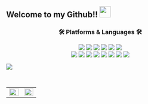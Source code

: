 ## Welcome to my Github!! <img src="https://raw.githubusercontent.com/MartinHeinz/MartinHeinz/master/wave.gif" width="30px">


<h3 align="center"> 🛠 Platforms & Languages 🛠 </h3>

<p align="center">
<img src="https://img.shields.io/badge/HTML5-E34F26?style=flat-square&logo=HTML5&logoColor=white" /></a>
<img src="https://img.shields.io/badge/CSS3-1572B6?style=flat-square&logo=CSS3&logoColor=white" /></a>
<img src="https://img.shields.io/badge/JavaScript-F7DF1E?style=flat-square&logo=JavaScript&logoColor=white" /></a>
<img src="https://img.shields.io/badge/Python-3776AB?style=flat-square&logo=Python&logoColor=white" /></a>
<img src="https://img.shields.io/badge/Numpy-013243?style=flat-square&logo=Numpy&logoColor=white" /></a>
<img src="https://img.shields.io/badge/Pandas-150458?style=flat-square&logo=Pandas&logoColor=white" /></a>
<br>
<img src="https://img.shields.io/badge/C Sharp-239120?style=flat-square&logo=c#&logoColor=white" /></a>
<img src="https://img.shields.io/badge/TensorFlow-FF6F00?style=flat-square&logo=TensorFlow&logoColor=white" /></a>
<img src="https://img.shields.io/badge/R-276DC3?style=flat-square&logo=R&logoColor=white" /></a>
<img src="https://img.shields.io/badge/Keras-D00000?style=flat-square&logo=Keras&logoColor=white" /></a>
<img src="https://img.shields.io/badge/Unity-000000?style=flat-square&logo=Unity&logoColor=white" /></a>
<img src="https://img.shields.io/badge/PyTorch-EE4C2C?style=flat-square&logo=PyTorchs&logoColor=white" /></a>
<img src="https://img.shields.io/badge/OpenCV-5C3EE8?style=flat-square&logo=OpenCVs&logoColor=white" /></a>
<img src="https://img.shields.io/badge/Jupyter-F37626?style=flat-square&logo=Jupytes&logoColor=white" /></a>
</p>


<p align="left"> 
    <a href="https://www.notion.so/ko-kr" target="_blank"> <img src="https://img.icons8.com/color/48/000000/notion--v2.png"/> </a>
  
</p>

<br>
<table><tr><td valign="top" width="51%">

<img src="https://github-readme-stats.vercel.app/api?username=yuchan509&show_icons=true&theme=material-palenight" align="left" style="width: 100%" />

</td><td valign="top" width="50%">

<img src="https://github-readme-stats.vercel.app/api/top-langs/?username=yuchan509&layout=compact&theme=material-palenight" align="left" style="width: 100%"/>

</td></tr></table>  
